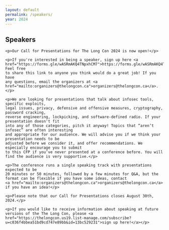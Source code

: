 ```yaml
---
layout: default
permalink: /speakers/
year: 2024
---
```


<div class="row marketing">
  <div class="col-lg-12">
    <h2>Speakers</h2>

    <p>Our Call for Presentations for The Long Con 2024 is now open!</p>

    <p>If you're interested in being a speaker, sign up here <a href="https://forms.gle/wASRmAKQ4TNpxhCM7">https://forms.gle/wASRmAKQ4TNpxhCM7</a>. Feel free
    to share this link to anyone you think would do a great job! If you have
    any questions, email the organizers at <a href="mailto:organizers@thelongcon.ca">organizers@thelongcon.ca</a>.</p>

    <p>We are looking for presentations that talk about infosec tools, specific exploits,
    legal issues, privacy, defensive and offensive measures, cryptography, password cracking,
    reverse engineering, lockpicking, and software-defined radio. If your presentation doesn't fit
    into any of those categories, pitch it anyway! Topics that “aren’t infosec” are often interesting
    and appropriate for our audience. We will advise you if we think your presentation needs to be
    adjusted before we consider it, and offer recommendations. We especially encourage you to submit
    to this CFP if you’ve never presented at a conference before. You will find the audience is very supportive.</p>

    <p>The conference runs a single speaking track with presentations expected to be
    20 minutes or 50 minutes, followed by a few minutes for Q&A, but the format can be flexible if you have some ideas, contact
    <a href="mailto:organizers@thelongcon.ca">organizers@thelongcon.ca</a> if you have an idea!</p>

    <p>Please note that our Call for Presentations closes August 30th, 2024.</p>

    <p>If you would like to receive information about speaking at future versions of the The Long Con, please <a href="https://thelongcon.us19.list-manage.com/subscribe?u=c036f4bbea51bd9cd747e89bb&id=13bc529231">sign up here!</a></p>
  </div>
</div>


